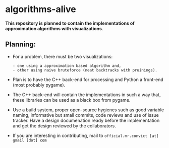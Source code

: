 # algorithms-alive

**This repository is planned to contain the implementations of approximation
algorithms with visualizations**.

## Planning:

- For a problem, there must be two visualizations:

      - one using a approximation based algorithm and,
      - other using naive bruteforce (neat backtracks with pruinings).

- Plan is to have the C++ back-end for processing and Python a front-end (most
    probably pygame).

- The C++ back-end will contain the implementations in such a way that, these
    libraries can be used as a black box from pygame.

 - Use a build system, proper open-source hygienes such as good variable naming,
     informative but small commits, code reviews and use of issue tracker. Have
     a design documenation ready before the implementation and get the design
     reviewed by the collaborators.

- If you are interesting in contributing,
    mail to `official.mr.convict [at] gmail [dot] com`
